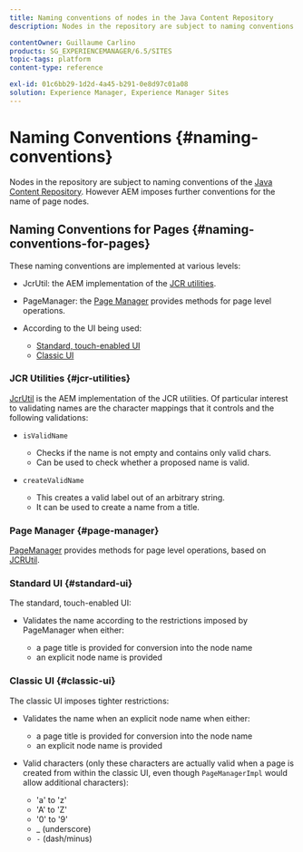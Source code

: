 ```yaml
---
title: Naming conventions of nodes in the Java Content Repository
description: Nodes in the repository are subject to naming conventions of the Java Content Repository

contentOwner: Guillaume Carlino
products: SG_EXPERIENCEMANAGER/6.5/SITES
topic-tags: platform
content-type: reference

exl-id: 01c6bb29-1d2d-4a45-b291-0e8d97c01a08
solution: Experience Manager, Experience Manager Sites
---
```

# Naming Conventions {#naming-conventions}

Nodes in the repository are subject to naming conventions of the [Java Content Repository](/help/sites-developing/the-basics.md#java-content-repository). However AEM imposes further conventions for the name of page nodes.

## Naming Conventions for Pages {#naming-conventions-for-pages}

These naming conventions are implemented at various levels:

* JcrUtil: the AEM implementation of the [JCR utilities](#jcr-utilities).
* PageManager: the [Page Manager](#page-manager) provides methods for page level operations.
* According to the UI being used:

    * [Standard, touch-enabled UI](#standard-ui)
    * [Classic UI](#classic-ui)

### JCR Utilities {#jcr-utilities}

[JcrUtil](https://helpx.adobe.com/experience-manager/6-5/sites/developing/using/reference-materials/javadoc/index.html?com/day/cq/commons/jcr/JcrUtil.html) is the AEM implementation of the JCR utilities. Of particular interest to validating names are the character mappings that it controls and the following validations:

* `isValidName`

    * Checks if the name is not empty and contains only valid chars.
    * Can be used to check whether a proposed name is valid.

* `createValidName`

    * This creates a valid label out of an arbitrary string.
    * It can be used to create a name from a title.

### Page Manager {#page-manager}

[PageManager](https://helpx.adobe.com/experience-manager/6-5/sites/developing/using/reference-materials/javadoc/com/day/cq/wcm/api/PageManager.html) provides methods for page level operations, based on [JCRUtil](#jcr-utilities).

### Standard UI {#standard-ui}

The standard, touch-enabled UI:

* Validates the name according to the restrictions imposed by PageManager when either:

    * a page title is provided for conversion into the node name
    * an explicit node name is provided

### Classic UI {#classic-ui}

The classic UI imposes tighter restrictions:

* Validates the name when an explicit node name when either:

    * a page title is provided for conversion into the node name
    * an explicit node name is provided

* Valid characters (only these characters are actually valid when a page is created from within the classic UI, even though `PageManagerImpl` would allow additional characters):

    * 'a' to 'z'
    * 'A' to 'Z'
    * '0' to '9'
    * _ (underscore)
    * `-` (dash/minus)
